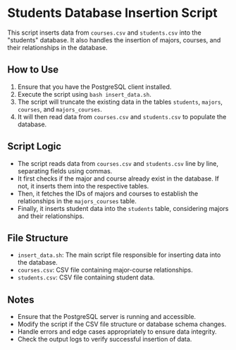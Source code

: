 # Students Database Insertion Script

This script inserts data from `courses.csv` and `students.csv` into the "students" database. It also handles the insertion of majors, courses, and their relationships in the database.

## How to Use

1. Ensure that you have the PostgreSQL client installed.
2. Execute the script using `bash insert_data.sh`.
3. The script will truncate the existing data in the tables `students`, `majors`, `courses`, and `majors_courses`.
4. It will then read data from `courses.csv` and `students.csv` to populate the database.

## Script Logic

- The script reads data from `courses.csv` and `students.csv` line by line, separating fields using commas.
- It first checks if the major and course already exist in the database. If not, it inserts them into the respective tables.
- Then, it fetches the IDs of majors and courses to establish the relationships in the `majors_courses` table.
- Finally, it inserts student data into the `students` table, considering majors and their relationships.

## File Structure

- `insert_data.sh`: The main script file responsible for inserting data into the database.
- `courses.csv`: CSV file containing major-course relationships.
- `students.csv`: CSV file containing student data.

## Notes

- Ensure that the PostgreSQL server is running and accessible.
- Modify the script if the CSV file structure or database schema changes.
- Handle errors and edge cases appropriately to ensure data integrity.
- Check the output logs to verify successful insertion of data.
